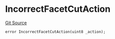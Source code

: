 # IncorrectFacetCutAction
[Git Source](https://github.com/thrackle-io/forte-rules-engine/blob/82c852aae835019a12c3223cb7eabe7f59f19e1a/src/protocol/economic/ruleProcessor/RuleProcessorDiamondLib.sol)


```solidity
error IncorrectFacetCutAction(uint8 _action);
```

